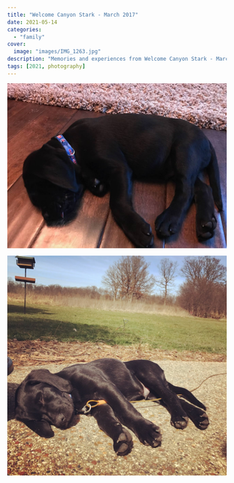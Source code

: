 ```yaml
---
title: "Welcome Canyon Stark - March 2017"
date: 2021-05-14
categories:
  - "family"
cover:
  image: "images/IMG_1263.jpg"
description: "Memories and experiences from Welcome Canyon Stark - March 2017"
tags: [2021, photography]
---
```


![Canyon Stark](images/IMG_1263.jpg)

![Canyon Stark](images/066C375A-581D-4897-8897-A671B8D55A80.jpg)
